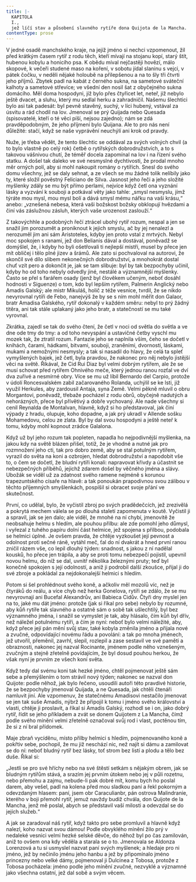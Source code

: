 ```yaml
---
title: |-
  KAPITOLA
  I.,
  jež líčí stav a působení slavného rytíře dona Quijota de la Mancha.
contentType: prose
---
```


  

V jedné osadě manchského kraje, na jejíž jméno si nechci vzpomenout, žil před krátkým časem rytíř z rodu těch, kteří mívají na stojanu kopí, starý štít, hubenou kobylu a honicího psa. K obědu míval nejčastěji hovězí, málo skopové, k večeři studené maso na koření, v sobotu jídal slaninu s vejci, v pátek čočku, v neděli nějaké holoubě na přilepšenou a na to šly tři čtvrti jeho příjmů. Zbytek padl na kabát z černého sukna, na sametové sváteční kalhoty a sametové střevíce; ve všední den nosil šat z obyčejného sukna domácího. Měl doma hospodyni, jíž bylo přes čtyřicet let, neteř, jíž nebylo ještě dvacet, a sluhu, který mu sedlal herku a zahradničil. Našemu šlechtici bylo asi tak padesát: byl pevně stavěný, suchý, v líci hubený, vstával za úsvitu a rád chodil na lov. Jmenoval se prý Quijada nebo Quesada (spisovatelé, kteří o té věci píší, nejsou zajedno); nám se zdá pravděpodobným, že jeho příjmení bylo Quijana. Ale to pro nás není důležité: stačí, když se naše vyprávění neuchýlí ani krok od pravdy.

Nuže, je třeba vědět, že tento šlechtic se oddával za svých volných chvil (a to bylo vlastně po celý rok) četbě o rytířských dobrodružstvích, a to s takovou vášnivou chutí, že téměř docela zapomínal na lov i na řízení svého statku. A došel tak daleko ve své nesmyslné dychtivosti, že prodal mnoho měr orných polí, aby si mohl nakoupit romány o rytířích. Snesl do svého domu všechny, jež se daly sehnat, a ze všech se mu žádné tolik nelíbily jako ty, které složil pověstný Feliciano de Silva. Jasnost jeho řeči a jeho složité myšlenky zdály se mu být přímo perlami, nejvíce když četl ona vyznání lásky a vyzvání k souboji a potkával věty jako tahle: „smysl nesmyslu, jímž týráte mou mysl, mou mysl bolí a dává smysl mému nářku na vaši krásu,“ anebo: „vznešená nebesa, která vaši božskost božsky obklopují hvězdami a činí vás záslužnou zásluh, kterých vaše urozenost zaslouží.“

Z takovýchhle a podobných řečí ztrácel ubohý rytíř rozum, nespal a jen se snažil jim porozumět a proniknout k jejich smyslu, ač by jej nenalezl a nerozuměl jim ani sám Aristoteles, kdyby jen proto vstal z mrtvých. Nebyl moc spokojen s ranami, jež don Belianis dával a dostával, poněvadž se domýšlel, že, i kdyby ho byli ošetřovali ti nejlepší mistři, musel by přece jen mít obličej i tělo plné jizev a šrámů. Ale zato si pochvaloval na autorovi, že skončil své dílo slibem nekonečných dobrodružství, a mnohokrát dostal chuť vzít pero a dokončit je, jak se tam slibuje: byl by tak bezpochyby učinil, kdyby ho od toho nebyly odvedly jiné, nestálé a významnější myšlenky. Často se přel s farářem osady (jenž byl člověkem učeným, neboť dosáhl hodnosti v Siguenze) o tom, kdo byl lepším rytířem, Palmerin Anglický nebo Amadis Galský; ale mistr Mikuláš, holič z téže vesnice, tvrdil, že se nikdo nevyrovnal rytíři de Febo, nanejvýš že by se s ním mohl měřit don Galaor, bratr Amadisa Galského, rytíř dokonalý v každém směru: nebyl to prý žádný titěra, ani tak stále uplakaný jako jeho bratr, a statečností se mu také vyrovnal.

Zkrátka, zajedl se tak do svého čtení, že četl v noci od světla do světla a ve dne ode tmy do tmy: a od toho nevyspání a ustavičné četby vyschl mu mozek tak, že ztratil rozum. Fantazie jeho se naplnila vším, čeho se dočetl v knihách, čarami, hádkami, bitvami, souboji, zraněními, dvorností, láskami, mukami a nemožnými nesmysly; a tak si nasadil do hlavy, že celá ta spleť vymyšlených bajek, jež četl, byla pravdou, že nakonec pro něj nebylo jistější věci na světě. Říkával, že Cid Rui Diaz byl velmi dobrým rytířem, ale že se musí schovat před rytířem Ohnivého meče, který jednou ranou rozťal ve dví dva zuřivé a nesmírné obry. Více se mu už líbil Bernardo del Carpio, protože v údolí Roncesvalském zabil začarovaného Rolanda, uchýlil se ke lsti, již využil Herkules, aby zardousil Antaja, syna Země. Velmi pěkně mluvil o obru Morgantovi, poněvadž, třebaže pocházel z rodu obrů, obyčejně nadutých a nehorázných, přece byl přívětivý a dobře vychovaný. Ale nade všechny si cenil Reynalda de Montalvan, hlavně, když si ho představoval, jak činí výpady z hradu, olupuje, koho dopadne, a jak prý ukradl v Allende sošku Mohamedovu, celou ze zlata. Byl by dal svou hospodyni a ještě neteř k tomu, kdyby mohl kopnout zrádce Galalona.

Když už byl jeho rozum tak popleten, napadla ho nejpodivnější myšlenka, na jakou kdy na světě blázen přišel, totiž, že je vhodné a nutné jak pro rozmnožení jeho cti, tak pro dobro země, aby se stal potulným rytířem, vyrazil do světa na koni a ozbrojen, hledat dobrodružství a napodobit vše to, o čem se dočetl, že bludní rytíři konali: napravovat křivdy a účastnit se nebezpečných příběhů, jejichž zdarem došel by věčného jména a slávy. Ubožák se viděl už za zdatnost svého ramene nejméně s korunou trapezuntského císaře na hlavě: a tak ponoukán prapodivnou svou zálibou v těchto příjemných smyšlenkách, pospíšil si obracet svoje přání ve skutečnost.

První, co udělal, bylo, že vyčistil zbroj po svých pradědečcích, jež zrezivělá a pokrytá mechem válela se po dlouhá staletí zapomenuta v koutě. Vyčistil ji a spravil, jak se jen dalo; ale viděl, že mnohé na ní chybí, jmenovitě že neobsahuje helmu s hledím, ale pouhou přilbu: ale zde pomohl jeho důmysl, i vyřezal z tuhého papíru dolní část helmice, jež spojena s přilbou, podobala se helmici úplné. Je ovšem pravda, že chtěje vyzkoušet její pevnost a odolnost proti sečné ráně, vytáhl meč, ťal do ní dvakrát a hned první ranou zničil rázem vše, co lepil dlouhý týden: snadnost, s jakou z ní nadělal kousků, ho přece jen trápila, a aby se proti tomu nebezpečí pojistil, upevnil novou helmu, do níž se dal, uvnitř několika železnými pruty; teď byl konečně spokojen s její odolností, a aniž ji podrobil další zkoušce, přijal ji do své zbroje a pokládal za nejdokonalejší helmici s hledím.

Potom si šel prohlédnout svého koně, a ačkoliv měl mozolů víc, než je čtyráků do reálu, a více chyb než herka Gonelova, rytíři se zdálo, že se mu nevyrovnají ani Bucefal Alexandrův, ani Babieca Cidův. Čtyři dny myslel jen na to, jaké mu dát jméno: protože (jak si říkal pro sebe) nebylo by rozumné, aby kůň rytíře tak slavného a ostatně sám o sobě tak ušlechtilý, byl bez významného jména, i snažil se vymyslet je tak, aby hlásalo, čím kůň byl dřív, než náležel potulnému rytíři, a čím je nyní: neboť bylo velmi náležité, aby, když přece její pán mění svůj stav, také kobyla změnila jméno a přijala nové a zvučné, odpovídající novému řádu a povolání: a tak po mnoha jménech, jež utvořil, přeměnil, zavrhl, slepil, rozlepil a zase sestavil ve své paměti a obraznosti, nakonec jej nazval Rocinante, jménem podle něho vznešeným, zvučným a stejně zřetelně povídajícím, že byl dosud pouhou herkou, že však nyní je prvním ze všech koní světa.

Když tedy dal svému koni tak hezké jméno, chtěl pojmenovat ještě sám sebe a přemýšlením o tom strávil nový týden; nakonec se nazval don Quijote: podle něhož, jak bylo řečeno, usoudili autoři této pravdivé historie, že se bezpochyby jmenoval Quijada, a ne Quesada, jak chtěli čtenáři namluvit jiní. Ale vzpomenuv, že statečnému Amadisovi nestačilo jmenovat se jen tak suše Amadis, nýbrž že připojil k tomu i jméno svého království a vlasti, chtěje ji proslavit, a říkal si Amadis Galský, rozhodl se i on, jako dobrý rytíř, řídit se jeho příkladem a zvát se donem Quijotem z La Mancha, čímž podle svého mínění velmi zřetelně označoval svůj rod i vlast, poctěnou tím, že si z ní bral přídomek.

Maje zbraň vycíděnu, místo přilby helmici s hledím, pojmenovaného koně a pokřtiv sebe, pochopil, že mu již neschází nic, než najít si dámu a zamilovat se do ní: neboť bludný rytíř bez lásky, toť strom bez listí a plodu a tělo bez duše. Říkal si:

„Jestli se pro své hříchy nebo na své štěstí setkám s nějakým obrem, jak se bludným rytířům stává, a srazím jej prvním útokem nebo jej v půli rozetnu, nebo přemohu a zajmu, nebude-li pak dobré mít, komu bych ho poslal darem, aby vešel, padl na kolena před mou sladkou paní a řekl pokorným a odevzdaným hlasem: paní, jsem obr Caraculianbr, pán ostrova Malindranie, kterého v boji přemohl rytíř, jemuž navždy budiž chvála, don Quijote de la Mancha, jenž mě poslal, abych se představil vaší milosti a odevzdal se do jejích služeb.“

A jak se zaradoval náš rytíř, když takto pro sebe promluvil a hlavně když nalezl, koho nazvat svou dámou! Podle obvyklého mínění žilo prý v nedaleké vesnici velmi hezké selské děvče, do něhož byl po čas zamilován, aniž to ovšem ona kdy věděla a starala se o to. Jmenovala se Aldonza Lorenzová a tu si usmyslel nazvat paní svých myšlenek; a hledaje pro ni jméno, jež by nečinilo jménu jeho hanbu a jež by připomínalo jméno princezny nebo velké dámy, pojmenoval ji Dulcinea z Tobosa, protože z Tobosa pocházela: jméno podle jeho mínění zvučné, nezvyklé a významné jako všechna ostatní, jež dal sobě a svým věcem.
